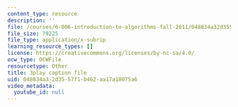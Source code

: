 ```yaml
---
content_type: resource
description: ''
file: /courses/6-006-introduction-to-algorithms-fall-2011/048834a32d3557f1b462aa17a18075a6_oRpERQA4Vik.vtt
file_size: 79225
file_type: application/x-subrip
learning_resource_types: []
license: https://creativecommons.org/licenses/by-nc-sa/4.0/
ocw_type: OCWFile
resourcetype: Other
title: 3play caption file
uid: 048834a3-2d35-57f1-b462-aa17a18075a6
video_metadata:
  youtube_id: null
---
```

